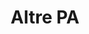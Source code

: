 ---
title: "Altre PA"
menu:
    main:
        #parent: "comuni-pa"
        identifier: "altre-pa"
        name: "Altre PA"
        weight: -136
---